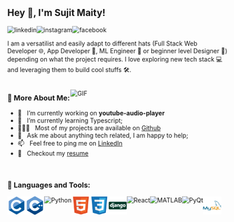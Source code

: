 ## Hey 👋, I'm Sujit Maity!
<a href='https://www.linkedin.com/in/sujit-maity-8a3123207/'><img align='left' alt="linkedin" src="https://raw.githubusercontent.com/rahul-jha98/rahul-jha98/561d474902b59c7429ec22bb73e225696c27b202/assets/linkedin.svg" height='18px'/></a>
<a href='https://www.instagram.com/its_sujitmaity/'><img align='left' alt="instagram" src="https://raw.githubusercontent.com/rahul-jha98/rahul-jha98/561d474902b59c7429ec22bb73e225696c27b202/assets/instagram.svg" height='18px'/></a>
<a href='https://www.facebook.com/sujit-maity.7547031/'><img align='left' alt="facebook" src="https://raw.githubusercontent.com/rahul-jha98/rahul-jha98/561d474902b59c7429ec22bb73e225696c27b202/assets/facebook.svg" height='18px'/></a>
<br/>

I am a versatilist and easily adapt to different hats (Full Stack Web Developer 🌐, App Developer 📱, ML Engineer 🤖 or beginner level Designer 🎨) depending on what the project requires. I love exploring new tech stack 💻 and leveraging them to build cool stuffs 🛠️. 
<br/>
<br/>

<img align="right" alt="GIF" src="https://raw.githubusercontent.com/rahul-jha98/rahul-jha98/main/techstack.gif" width="360px"/>
  
### 🧐 More About Me:

- 🔭 &nbsp; I’m currently working on **youtube-audio-player**
- 🌱 &nbsp; I’m currently learning Typescript; 
- 👨🏻‍💻 &nbsp; Most of my projects are available on [Github]()
- 💬 &nbsp; Ask me about anything tech related, I am happy to help;
- 📫 &nbsp; Feel free to ping me on [LinkedIn](https://www.linkedin.com/in/sujit-maity-8a3123207/)
- 📝 &nbsp; Checkout my [resume](https://drive.google.com/file/d/1ZpR5pVBTnl_Qybq7GE3MGy1SB1JehVSE/view?usp=sharing)

<br>

### 🔨 Languages and Tools:
<a href="https://www.cprogramming.com/" target="_blank"> <img align="left" alt="C" height ="42px" src="https://raw.githubusercontent.com/devicons/devicon/master/icons/c/c-original.svg"> </a>
<a href="https://isocpp.org/" target="_blank"> <img align="left" alt="C++" height ="42px" src="https://raw.githubusercontent.com/devicons/devicon/master/icons/cplusplus/cplusplus-original.svg"> </a>
<a href="https://www.python.org" target="_blank"><img align="left" alt="Python" height ="42px" src="https://raw.githubusercontent.com/rahul-jha98/github_readme_icons/main/language_and_tools/square/python/python.svg"></a>
<a href="https://developer.mozilla.org/en-US/docs/Web/HTML" target="_blank"> <img align="left" alt="HTML" height ="42px" src="https://raw.githubusercontent.com/devicons/devicon/master/icons/html5/html5-original.svg"> </a>
<a href="https://developer.mozilla.org/en-US/docs/Web/CSS" target="_blank"> <img align="left" alt="CSS" height ="42px" src="https://raw.githubusercontent.com/devicons/devicon/master/icons/css3/css3-original.svg"> </a>
<a href="https://www.djangoproject.com/" target="_blank"> <img align="left" alt="Django" height ="42px" src="https://raw.githubusercontent.com/devicons/devicon/master/icons/django/django-original.svg"> </a>
<a href="https://reactjs.org/" target="_blank"> <img align="left" alt="React" height ="42px" src="https://raw.githubusercontent.com/rahul-jha98/github_readme_icons/main/language_and_tools/square/react/react.svg"></a>
<a href="https://www.mathworks.com/products/matlab.html" target="_blank"> <img align="left" alt="MATLAB" height ="42px" src="https://upload.wikimedia.org/wikipedia/commons/2/21/Matlab_Logo.png"> </a>
<a href="https://riverbankcomputing.com/software/pyqt/intro" target="_blank"> <img align="left" alt="PyQt" height ="42px" src="https://upload.wikimedia.org/wikipedia/commons/e/ef/Qt_logo_2016.svg"> </a>
<a href="https://www.mysql.com/" target="_blank"> <img align="left" alt="MySQL" height="42px" src="https://raw.githubusercontent.com/devicons/devicon/master/icons/mysql/mysql-original-wordmark.svg"> </a>

<br>
